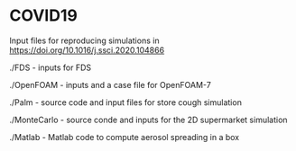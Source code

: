 # COVID19
Input files for reproducing simulations in https://doi.org/10.1016/j.ssci.2020.104866


./FDS      - inputs for FDS

./OpenFOAM - inputs and a case file for OpenFOAM-7

./Palm - source code and input files for store cough simulation

./MonteCarlo - source conde and inputs for the 2D supermarket simulation

./Matlab - Matlab code to compute aerosol spreading in a box
